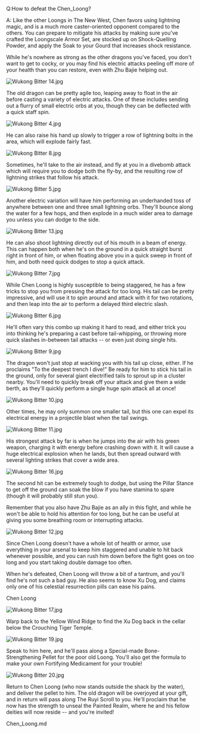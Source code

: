 Q:How to defeat the Chen_Loong?

A:
Like the other Loongs in The New West, Chen favors using lightning magic, and is a much more caster-oriented opponent compared to the others. You can prepare to mitigate his attacks by making sure you've crafted the Loongscale Armor Set, are stocked up on Shock-Quelling Powder, and apply the Soak to your Gourd that increases shock resistance. 

While he's nowhere as strong as the other dragons you've faced, you don't want to get to cocky, or you may find his electric attacks peeling off more of your health than you can restore, even with Zhu Bajie helping out. 

![Wukong Bitter 14.jpg](https://oyster.ignimgs.com/mediawiki/apis.ign.com/black-myth-wukong/f/f2/Wukong_Bitter_14.jpg)

The old dragon can be pretty agile too, leaping away to float in the air before casting a variety of electric attacks. One of these includes sending out a flurry of small electric orbs at you, though they can be deflected with a quick staff spin. 

![Wukong Bitter 4.jpg](https://oyster.ignimgs.com/mediawiki/apis.ign.com/black-myth-wukong/1/19/Wukong_Bitter_4.jpg)

He can also raise his hand up slowly to trigger a row of lightning bolts in the area, which will explode fairly fast. 

![Wukong Bitter 8.jpg](https://oyster.ignimgs.com/mediawiki/apis.ign.com/black-myth-wukong/2/20/Wukong_Bitter_8.jpg)

Sometimes, he'll take to the air instead, and fly at you in a divebomb attack which will require you to dodge both the fly-by, and the resulting row of lightning strikes that follow his attack. 

![Wukong Bitter 5.jpg](https://oyster.ignimgs.com/mediawiki/apis.ign.com/black-myth-wukong/4/43/Wukong_Bitter_5.jpg)

Another electric variation will have him performing an underhanded toss of anywhere between one and three small lightning orbs. They'll bounce along the water for a few hops, and then explode in a much wider area to damage you unless you can dodge to the side. 

![Wukong Bitter 13.jpg](https://oyster.ignimgs.com/mediawiki/apis.ign.com/black-myth-wukong/4/4b/Wukong_Bitter_13.jpg)

He can also shoot lightning directly out of his mouth in a beam of energy. This can happen both when he's on the ground in a quick straight burst right in front of him, or when floating above you in a quick sweep in front of him, and both need quick dodges to stop a quick attack. 

![Wukong Bitter 7.jpg](https://oyster.ignimgs.com/mediawiki/apis.ign.com/black-myth-wukong/7/7e/Wukong_Bitter_7.jpg)

While Chen Loong is highly susceptible to being staggered, he has a few tricks to stop you from pressing the attack for too long. His tail can be pretty impressive, and will use it to spin around and attack with it for two rotations, and then leap into the air to perform a delayed third electric slash. 

![Wukong Bitter 6.jpg](https://oyster.ignimgs.com/mediawiki/apis.ign.com/black-myth-wukong/0/0d/Wukong_Bitter_6.jpg)

He'll often vary this combo up making it hard to read, and either trick you into thinking he's preparing a cast before tail-whipping, or throwing more quick slashes in-between tail attacks -- or even just doing single hits. 

![Wukong Bitter 9.jpg](https://oyster.ignimgs.com/mediawiki/apis.ign.com/black-myth-wukong/7/7a/Wukong_Bitter_9.jpg)

The dragon won't just stop at wacking you with his tail up close, either. If he proclaims "To the deepest trench I dive!" Be ready for him to stick his tail in the ground, only for several giant electrified tails to sprout up in a cluster nearby. You'll need to quickly break off your attack and give them a wide berth, as they'll quickly perform a single huge spin attack all at once! 

![Wukong Bitter 10.jpg](https://oyster.ignimgs.com/mediawiki/apis.ign.com/black-myth-wukong/2/2e/Wukong_Bitter_10.jpg)

Other times, he may only summon one smaller tail, but this one can expel its electrical energy in a projectile blast when the tail swings. 

![Wukong Bitter 11.jpg](https://oyster.ignimgs.com/mediawiki/apis.ign.com/black-myth-wukong/b/b5/Wukong_Bitter_11.jpg)

His strongest attack by far is when he jumps into the air with his green weapon, charging it with energy before crashing down with it. It will cause a huge electrical explosion when he lands, but then spread outward with several lighting strikes that cover a wide area. 

![Wukong Bitter 16.jpg](https://oyster.ignimgs.com/mediawiki/apis.ign.com/black-myth-wukong/f/fc/Wukong_Bitter_16.jpg)

The second hit can be extremely tough to dodge, but using the Pillar Stance to get off the ground can soak the blow if you have stamina to spare (though it will probably still stun you). 

Remember that you also have Zhu Bajie as an ally in this fight, and while he won't be able to hold his attention for too long, but he can be useful at giving you some breathing room or interrupting attacks. 

![Wukong Bitter 12.jpg](https://oyster.ignimgs.com/mediawiki/apis.ign.com/black-myth-wukong/4/40/Wukong_Bitter_12.jpg)

Since Chen Loong doesn't have a whole lot of health or armor, use everything in your arsenal to keep him staggered and unable to hit back whenever possible, and you can rush him down before the fight goes on too long and you start taking double damage too often. 

When he's defeated, Chen Loong will throw a bit of a tantrum, and you'll find he's not such a bad guy. He also seems to know Xu Dog, and claims only one of his celestial resurrection pills can ease his pains. 

Chen Loong

![Wukong Bitter 17.jpg](https://oyster.ignimgs.com/mediawiki/apis.ign.com/black-myth-wukong/d/d5/Wukong_Bitter_17.jpg)

Warp back to the Yellow Wind Ridge to find the Xu Dog back in the cellar below the Crouching Tiger Temple. 

![Wukong Bitter 19.jpg](https://oyster.ignimgs.com/mediawiki/apis.ign.com/black-myth-wukong/d/d9/Wukong_Bitter_19.jpg)

Speak to him here, and he'll pass along a Special-made Bone-Strengthening Pellet for the poor old Loong. You'll also get the formula to make your own Fortifying Medicament for your trouble! 

![Wukong Bitter 20.jpg](https://oyster.ignimgs.com/mediawiki/apis.ign.com/black-myth-wukong/5/5c/Wukong_Bitter_20.jpg)

Return to Chen Loong (who now stands outside the shack by the water), and deliver the pellet to him. The old dragon will be overjoyed at your gift, and in return will pass along The Ruyi Scroll to you. He'll proclaim that he now has the strength to unseal the Painted Realm, where he and his fellow deities will now reside -- and you're invited!

Chen_Loong.md